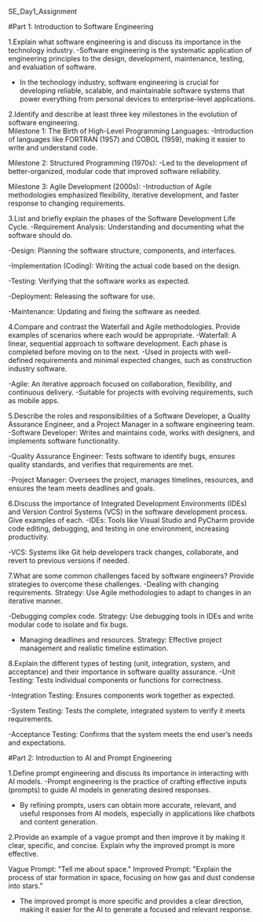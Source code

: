 SE_Day1_Assignment

#Part 1: Introduction to Software Engineering

1.Explain what software engineering is and discuss its importance in the technology industry. 
-Software engineering is the systematic application of engineering principles to the design, development, maintenance, testing, and evaluation of software.

- In the technology industry, software engineering is crucial for developing reliable, scalable, and maintainable software systems that power everything from personal devices to enterprise-level applications.


2.Identify and describe at least three key milestones in the evolution of software engineering.  
Milestone 1: The Birth of High-Level Programming Languages:
-Introduction of languages like FORTRAN (1957) and COBOL (1959), making it easier to write and understand code.

Milestone 2: Structured Programming (1970s):
-Led to the development of better-organized, modular code that improved software reliability.

Milestone 3: Agile Development (2000s):
-Introduction of Agile methodologies emphasized flexibility, iterative development, and faster response to changing requirements.


3.List and briefly explain the phases of the Software Development Life Cycle.
-Requirement Analysis: Understanding and documenting what the software should do.

-Design: Planning the software structure, components, and interfaces.

-Implementation (Coding): Writing the actual code based on the design.

-Testing: Verifying that the software works as expected.

-Deployment: Releasing the software for use.

-Maintenance: Updating and fixing the software as needed.



4.Compare and contrast the Waterfall and Agile methodologies. Provide examples of scenarios where each would be appropriate.
-Waterfall: A linear, sequential approach to software development. Each phase is completed before moving on to the next.
-Used in projects with well-defined requirements and minimal expected changes, such as construction industry software.

-Agile: An iterative approach focused on collaboration, flexibility, and continuous delivery.
-Suitable for projects with evolving requirements, such as mobile apps.

5.Describe the roles and responsibilities of a Software Developer, a Quality Assurance Engineer, and a Project Manager in a software engineering team.
-Software Developer: Writes and maintains code, works with designers, and implements software functionality.

-Quality Assurance Engineer: Tests software to identify bugs, ensures quality standards, and verifies that requirements are met.

-Project Manager: Oversees the project, manages timelines, resources, and ensures the team meets deadlines and goals.

6.Discuss the importance of Integrated Development Environments (IDEs) and Version Control Systems (VCS) in the software development process. Give examples of each.
-IDEs: Tools like Visual Studio and PyCharm provide code editing, debugging, and testing in one environment, increasing productivity.

-VCS: Systems like Git help developers track changes, collaborate, and revert to previous versions if needed.


7.What are some common challenges faced by software engineers? Provide strategies to overcome these challenges.
-Dealing with changing requirements.
Strategy: Use Agile methodologies to adapt to changes in an iterative manner.

-Debugging complex code.
Strategy: Use debugging tools in IDEs and write modular code to isolate and fix bugs.

- Managing deadlines and resources.
Strategy: Effective project management and realistic timeline estimation.

8.Explain the different types of testing (unit, integration, system, and acceptance) and their importance in software quality assurance.
-Unit Testing: Tests individual components or functions for correctness.

-Integration Testing: Ensures components work together as expected.

-System Testing: Tests the complete, integrated system to verify it meets requirements.

-Acceptance Testing: Confirms that the system meets the end user’s needs and expectations.



#Part 2: Introduction to AI and Prompt Engineering

1.Define prompt engineering and discuss its importance in interacting with AI models.
-Prompt engineering is the practice of crafting effective inputs (prompts) to guide AI models in generating desired responses.

- By refining prompts, users can obtain more accurate, relevant, and useful responses from AI models, especially in applications like chatbots and content generation.

2.Provide an example of a vague prompt and then improve it by making it clear, specific, and concise. Explain why the improved prompt is more effective.

Vague Prompt: "Tell me about space."
Improved Prompt: "Explain the process of star formation in space, focusing on how gas and dust condense into stars."

- The improved prompt is more specific and provides a clear direction, making it easier for the AI to generate a focused and relevant response. 


